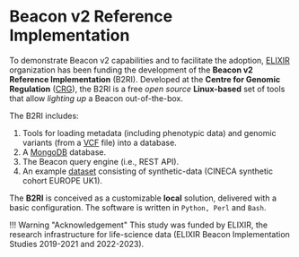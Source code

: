 # Beacon v2 Reference Implementation

To demonstrate Beacon v2 capabilities and to facilitate the adoption, [ELIXIR](https://elixir-europe.org) organization has been funding the development of the **Beacon v2 Reference Implementation** (B2RI). Developed at the **Centre for Genomic Regulation** ([CRG](https://www.crg.eu)), the B2RI is a free _open source_ **Linux-based** set of tools that allow _lighting up_ a Beacon out-of-the-box. 

The B2RI includes: 

  1. Tools for loading metadata (including phenotypic data) and genomic variants (from a [VCF](https://en.wikipedia.org/wiki/Variant_Call_Format) file) into a database. 
  2. A [MongoDB](https://www.mongodb.com) database.
  3. The Beacon query engine (i.e., REST API).
  4. An example [dataset](https://www.cineca-project.eu/cineca-synthetic-datasets) consisting of synthetic-data (CINECA synthetic cohort EUROPE UK1).

The **B2RI** is conceived as a customizable **local** solution, delivered with a basic configuration. The software is written in ```Python, Perl``` and ```Bash```.

!!! Warning "Acknowledgement"
    This study was funded by ELIXIR, the research infrastructure for life-science data (ELIXIR Beacon Implementation Studies 2019-2021 and 2022-2023).
